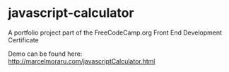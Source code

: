 # javascript-calculator
A portfolio project part of the FreeCodeCamp.org Front End Development Certificate

Demo can be found here: http://marcelmoraru.com/javascriptCalculator.html
